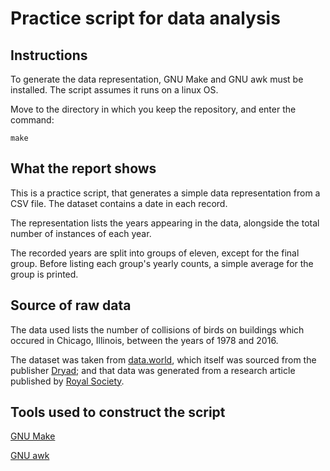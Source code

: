 # Practice script for data analysis

## Instructions
To generate the data representation, GNU Make and GNU awk must be installed. The script assumes it runs on a linux OS.

Move to the directory in which you keep the repository, and enter the command:
```
make
```

## What the report shows
This is a practice script, that generates a simple data representation from a CSV file. The dataset contains a date in each record.

The representation lists the years appearing in the data, alongside the total number of instances of each year.

The recorded years are split into groups of eleven, except for the final group. Before listing each group's yearly counts, a simple average for the group is printed.


## Source of raw data
The data used lists the number of collisions of birds on buildings which occured in Chicago, Illinois, between the years of 1978 and 2016.

The dataset was taken from [data.world](https://data.world/animals/bird-building-collisions), which itself was sourced from the publisher [Dryad](https://doi.org/10.5061/dryad.8rr0498); and that data was generated from a research article published by [Royal Society](https://doi.org/10.1098/rspb.2019.0364).

## Tools used to construct the script
[GNU Make](https://www.gnu.org/software/make/)

[GNU awk](https://www.gnu.org/software/gawk/)
